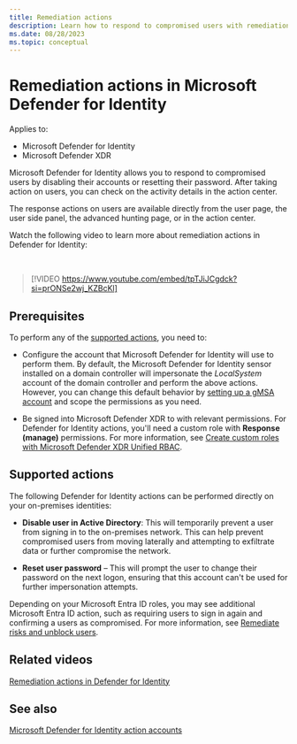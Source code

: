 ```yaml
---
title: Remediation actions
description: Learn how to respond to compromised users with remediation actions in Microsoft Defender for Identity
ms.date: 08/28/2023
ms.topic: conceptual
---
```


# Remediation actions in Microsoft Defender for Identity

Applies to:

- Microsoft Defender for Identity
- Microsoft Defender XDR

Microsoft Defender for Identity allows you to respond to compromised users by disabling their accounts or resetting their password. After taking action on users, you can check on the activity details in the action center.

The response actions on users are available directly from the user page, the user side panel, the advanced hunting page, or in the action center.

Watch the following video to learn more about remediation actions in Defender for Identity:

<br>

> [!VIDEO https://www.youtube.com/embed/tpTJiJCgdck?si=prONSe2wj_KZBcKl]


## Prerequisites

To perform any of the [supported actions](#supported-actions), you need to:

- Configure the account that Microsoft Defender for Identity will use to perform them.  By default, the Microsoft Defender for Identity sensor installed on a domain controller will impersonate the *LocalSystem* account of the domain controller and perform the above actions. However, you can change this default behavior by [setting up a gMSA account](manage-action-accounts.md) and scope the permissions as you need.

- Be signed into Microsoft Defender XDR to with relevant permissions. For Defender for Identity actions, you'll need a custom role with **Response (manage)** permissions. For more information, see [Create custom roles with Microsoft Defender XDR Unified RBAC](/microsoft-365/security/defender/create-custom-rbac-roles).

## Supported actions

The following Defender for Identity actions can be performed directly on your on-premises identities:

- **Disable user in Active Directory**: This will temporarily prevent a user from signing in to the on-premises network. This can help prevent compromised users from moving laterally and attempting to exfiltrate data or further compromise the network.

- **Reset user password** – This will prompt the user to change their password on the next logon, ensuring that this account can't be used for further impersonation attempts.

Depending on your Microsoft Entra ID roles, you may see additional Microsoft Entra ID action, such as requiring users to sign in again and confirming a users as compromised. For more information, see [Remediate risks and unblock users](/entra/id-protection/howto-identity-protection-remediate-unblock).


## Related videos

[Remediation actions in Defender for Identity](https://www.microsoft.com/videoplayer/embed/RE4U7Pe)

## See also

[Microsoft Defender for Identity action accounts](deploy/manage-action-accounts.md)

